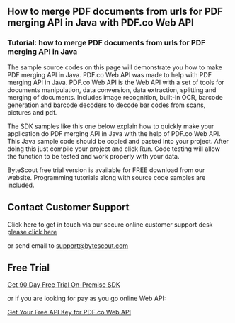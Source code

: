 ## How to merge PDF documents from urls for PDF merging API in Java with PDF.co Web API

### Tutorial: how to merge PDF documents from urls for PDF merging API in Java

The sample source codes on this page will demonstrate you how to make PDF merging API in Java. PDF.co Web API was made to help with PDF merging API in Java. PDF.co Web API is the Web API with a set of tools for documents manipulation, data conversion, data extraction, splitting and merging of documents. Includes image recognition, built-in OCR, barcode generation and barcode decoders to decode bar codes from scans, pictures and pdf.

The SDK samples like this one below explain how to quickly make your application do PDF merging API in Java with the help of PDF.co Web API. This Java sample code should be copied and pasted into your project. After doing this just compile your project and click Run. Code testing will allow the function to be tested and work properly with your data.

ByteScout free trial version is available for FREE download from our website. Programming tutorials along with source code samples are included.

## Contact Customer Support

Click here to get in touch via our secure online customer support desk [please click here](https://bytescout.zendesk.com/hc/en-us/requests/new?subject=PDF.co%20Web%20API%20Question)

or send email to [support@bytescout.com](mailto:support@bytescout.com?subject=PDF.co%20Web%20API%20Question) 

## Free Trial

[Get 90 Day Free Trial On-Premise SDK](https://bytescout.com/download/web-installer?utm_source=github-readme)

or if you are looking for pay as you go online Web API:

[Get Your Free API Key for PDF.co Web API](https://pdf.co/documentation/api?utm_source=github-readme)